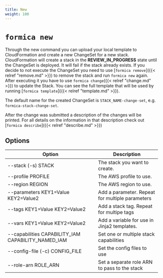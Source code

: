 ```yaml
---
title: New
weight: 100
---
```


# `formica new`

Through the new command you can upload your local template to CloudFormation and create a new ChangeSet for a new stack. CloudFormation will create a stack in the **REVIEW_IN_PROGRESS** state until the ChangeSet is deployed. It will fail if the stack already exists. If you decide to not execute the ChangeSet you need to use [`formica remove`]({{< relref "remove.md" >}}) to remove the stack and run `formica new` again. After executing it you have to use `formica change`({{< relref "change.md" >}}) to update the Stack. You can see the full template that will be used by running [`formica template`]({{< relref "template.md" >}}).

The default name for the created ChangeSet is `STACK_NAME-change-set`, e.g. `formica-stack-change-set`.

After the change was submitted a description of the changes will be printed. For all details on the information in that description check out [`formica describe`]({{< relref "describe.md" >}})

## Options

| Option                                             | Description  |
| -------------------------------------------------- | ------------ |
| --stack (-s) STACK                                 | The stack you want to create. |
| --profile PROFILE                                  | The AWS profile to use. |
| --region REGION                                    | The AWS region to use. |
| --parameters KEY1=Value KEY2=Value2                | Add a parameter. Repeat for multiple parameters |
| --tags KEY1=Value KEY2=Value2                      | Add a stack tag. Repeat for multipe tags |
| --vars KEY1=Value KEY2=Value2                      | Add a variable for use in Jinja2 templates. |
| --capabilities CAPABILITY_IAM CAPABILITY_NAMED_IAM | Set one or multiple stack capabilities |
| --config-file (-c) CONFIG_FILE                     | Set the config files to use |
| --role-arn ROLE_ARN                                | Set a separate role ARN to pass to the stack |
